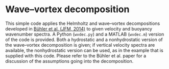 # Wave–vortex decomposition
This simple code applies the Helmholtz and wave–vortex decompositions developed in [Bühler et al. (JFM, 2014)](http://dx.doi.org/10.1017/jfm.2014.488) to given velocity and buoyancy wavenumber spectra. A Python (`wvdec.py`) and a MATLAB (`wvdec.m`) version of the code is provided. Both a hydrostatic and a nonhydrostatic version of the wave–vortex decomposition is given; if vertical velocity spectra are available, the nonhydrostatic version can be used, as in the example that is supplied with this code. Please refer to the Bühler et al. paper for a discussion of the assumptions going into the decomposition.
